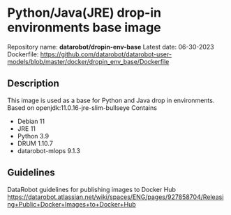 # Python/Java(JRE) drop-in environments base image
Repository name: **datarobot/dropin-env-base**
Latest date: 06-30-2023
Dockerfile: https://github.com/datarobot/datarobot-user-models/blob/master/docker/dropin_env_base/Dockerfile

## Description
This image is used as a base for Python and Java drop in environments.
Based on openjdk:11.0.16-jre-slim-bullseye
Contains
* Debian 11
* JRE 11
* Python 3.9
* DRUM 1.10.7
* datarobot-mlops 9.1.3

## Guidelines
DataRobot guidelines for publishing images to Docker Hub
https://datarobot.atlassian.net/wiki/spaces/ENG/pages/927858704/Releasing+Public+Docker+Images+to+Docker+Hub
